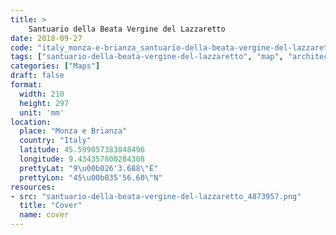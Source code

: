 ```yaml
---
title: > 
    Santuario della Beata Vergine del Lazzaretto
date: 2018-09-27
code: "italy_monza-e-brianza_santuario-della-beata-vergine-del-lazzaretto_4873957"
tags: ["santuario-della-beata-vergine-del-lazzaretto", "map", "architecture", "buildings", "Monza e Brianza", "Italy"]
categories: ["Maps"]
draft: false
format:
  width: 210
  height: 297
  unit: 'mm'
location:
  place: "Monza e Brianza"
  country: "Italy"
  latitude: 45.599057383848496
  longitude: 9.434357800284308
  prettyLat: "9\u00b026'3.688\"E"
  prettyLon: "45\u00b035'56.60\"N"
resources:
- src: "santuario-della-beata-vergine-del-lazzaretto_4873957.png"
  title: "Cover"
  name: cover
---
```

